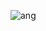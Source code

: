 ![ang](https://user-images.githubusercontent.com/61566287/196161102-1dedc751-aeca-4124-abc1-a28cfea82f39.PNG)
